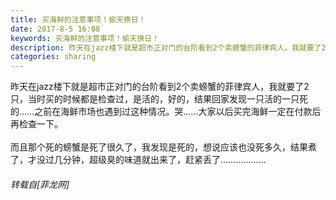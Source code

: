 ```yaml
---
title: 买海鲜的注意事项！偷天换日！
date: 2017-8-5 16:08
keywords: 买海鲜的注意事项！偷天换日！
description: 昨天在jazz楼下就是超市正对门的台阶看到2个卖螃蟹的菲律宾人，我就要了2只，当时买的时候都是检查过，是活的，好的，结果回家发现一只活的一只死的……之前在海鲜市场也遇到过这种情况。哭……大家以后买完海鲜一定在付款后再检查一下。而且那个死的螃蟹是死了很久了，我发现是死的，想说应该也没死多久，结果煮了，才没过几分钟，超级臭的味道就出来了，赶紧丢了………………
categories: sharing
---
```

<td class="t_f" id="postmessage_838062">

昨天在jazz楼下就是超市正对门的台阶看到2个卖螃蟹的菲律宾人，我就要了2只，当时买的时候都是检查过，是活的，好的，结果回家发现一只活的一只死的……之前在海鲜市场也遇到过这种情况。哭……大家以后买完海鲜一定在付款后再检查一下。<br/>
<br/>
而且那个死的螃蟹是死了很久了，我发现是死的，想说应该也没死多久，结果煮了，才没过几分钟，超级臭的味道就出来了，赶紧丢了………………</td>
###### 转载自[菲龙网]